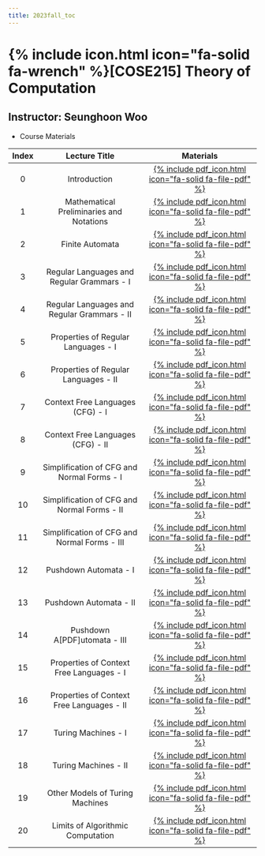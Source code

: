 ```yaml
---
title: 2023fall_toc
---
```


# {% include icon.html icon="fa-solid fa-wrench" %}[COSE215] Theory of Computation

## Instructor: Seunghoon Woo

- Course Materials

|Index|Lecture Title|Materials|
|:---:|:---:|:---:|
|0|Introduction|[{% include pdf_icon.html icon="fa-solid fa-file-pdf" %}](/assets/2023fall_toc/lec0.pdf)|
|1|Mathematical Preliminaries and Notations|[{% include pdf_icon.html icon="fa-solid fa-file-pdf" %}](/assets/2023fall_toc/lec1.pdf)|
|2|Finite Automata|[{% include pdf_icon.html icon="fa-solid fa-file-pdf" %}](/assets/2023fall_toc/lec2.pdf)|
|3|Regular Languages and Regular Grammars - I|[{% include pdf_icon.html icon="fa-solid fa-file-pdf" %}](/assets/2023fall_toc/lec3_1.pdf)|
|4|Regular Languages and Regular Grammars - II|[{% include pdf_icon.html icon="fa-solid fa-file-pdf" %}](/assets/2023fall_toc/lec3_2.pdf)|
|5|Properties of Regular Languages - I|[{% include pdf_icon.html icon="fa-solid fa-file-pdf" %}](/assets/2023fall_toc/lec4_1.pdf)|
|6|Properties of Regular Languages - II|[{% include pdf_icon.html icon="fa-solid fa-file-pdf" %}](/assets/2023fall_toc/lec4_2.pdf)|
|7|Context Free Languages (CFG) - I|[{% include pdf_icon.html icon="fa-solid fa-file-pdf" %}](/assets/2023fall_toc/lec5_1.pdf)|
|8|Context Free Languages (CFG) - II|[{% include pdf_icon.html icon="fa-solid fa-file-pdf" %}](/assets/2023fall_toc/lec5_2.pdf)|
|9|Simplification of CFG and Normal Forms - I|[{% include pdf_icon.html icon="fa-solid fa-file-pdf" %}](/assets/2023fall_toc/lec6_1.pdf)|
|10|Simplification of CFG and Normal Forms - II|[{% include pdf_icon.html icon="fa-solid fa-file-pdf" %}](/assets/2023fall_toc/lec6_2.pdf)|
|11|Simplification of CFG and Normal Forms - III|[{% include pdf_icon.html icon="fa-solid fa-file-pdf" %}](/assets/2023fall_toc/lec6_3.pdf)|
|12|Pushdown Automata - I|[{% include pdf_icon.html icon="fa-solid fa-file-pdf" %}](/assets/2023fall_toc/lec7_1.pdf)|
|13|Pushdown Automata - II|[{% include pdf_icon.html icon="fa-solid fa-file-pdf" %}](/assets/2023fall_toc/lec7_2.pdf)|
|14|Pushdown A[PDF]utomata - III|[{% include pdf_icon.html icon="fa-solid fa-file-pdf" %}](/assets/2023fall_toc/lec7_3.pdf)|
|15|Properties of Context Free Languages - I|[{% include pdf_icon.html icon="fa-solid fa-file-pdf" %}](/assets/2023fall_toc/lec8_1.pdf)|
|16|Properties of Context Free Languages - II|[{% include pdf_icon.html icon="fa-solid fa-file-pdf" %}](/assets/2023fall_toc/lec8_2.pdf)|
|17|Turing Machines - I|[{% include pdf_icon.html icon="fa-solid fa-file-pdf" %}](/assets/2023fall_toc/lec9_1.pdf)|
|18|Turing Machines - II|[{% include pdf_icon.html icon="fa-solid fa-file-pdf" %}](/assets/2023fall_toc/lec9_2.pdf)|
|19|Other Models of Turing Machines|[{% include pdf_icon.html icon="fa-solid fa-file-pdf" %}](/assets/2023fall_toc/lec10.pdf)|
|20|Limits of Algorithmic Computation|[{% include pdf_icon.html icon="fa-solid fa-file-pdf" %}](/assets/2023fall_toc/lec11.pdf)|

